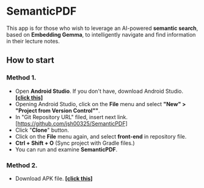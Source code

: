 
# SemanticPDF
This app is for those who wish to leverage an AI-powered **semantic search**, based on **Embedding Gemma**, to intelligently navigate and find information in their lecture notes.

## How to start
### Method 1.
- Open **Android Studio**. If you don't have, download Android Studio. **[[click this]](https://developer.android.com/studio)**
- Opening Android Studio, click on the **File** menu and select **"New" > "Project from Version Control""**.
- In "Git Repository URL" filed, insert next link. [https://github.com/jsh00325/SemanticPDF]
- Click "**Clone**" button.
- Click on the **File** menu again, and select **front-end** in repository file.
- **Ctrl + Shift + O** (Sync project with Gradle files.)
- You can run and examine **SemanticPDF**.

### Method 2.
- Download APK file. **[[click this]](https://github.com/jsh00325/SemanticPDF)**

